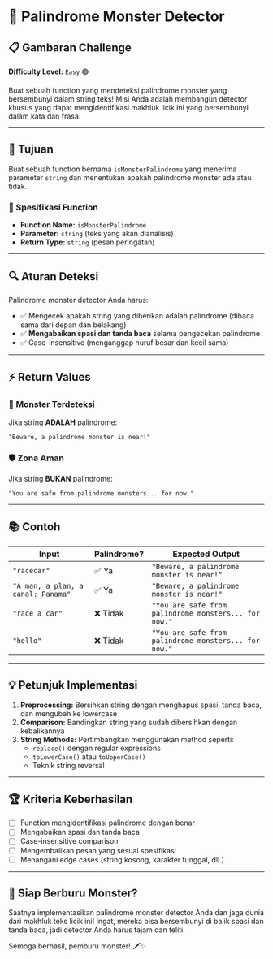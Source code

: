 # 🧌 Palindrome Monster Detector

## 📋 Gambaran Challenge

**Difficulty Level:** `Easy` 🟢

Buat sebuah function yang mendeteksi palindrome monster yang bersembunyi dalam string teks! Misi Anda adalah membangun detector khusus yang dapat mengidentifikasi makhluk licik ini yang bersembunyi dalam kata dan frasa.

---

## 🎯 Tujuan

Buat sebuah function bernama `isMonsterPalindrome` yang menerima parameter `string` dan menentukan apakah palindrome monster ada atau tidak.

### 📝 Spesifikasi Function

- **Function Name:** `isMonsterPalindrome`
- **Parameter:** `string` (teks yang akan dianalisis)
- **Return Type:** `string` (pesan peringatan)

---

## 🔍 Aturan Deteksi

Palindrome monster detector Anda harus:

- ✅ Mengecek apakah string yang diberikan adalah palindrome (dibaca sama dari depan dan belakang)
- ✅ **Mengabaikan spasi dan tanda baca** selama pengecekan palindrome
- ✅ Case-insensitive (menganggap huruf besar dan kecil sama)

---

## ⚡ Return Values

### 🚨 Monster Terdeteksi
Jika string **ADALAH** palindrome:
```
"Beware, a palindrome monster is near!"
```

### 🛡️ Zona Aman
Jika string **BUKAN** palindrome:
```
"You are safe from palindrome monsters... for now."
```

---

## 📚 Contoh

| Input | Palindrome? | Expected Output |
|-------|-------------|-----------------|
| `"racecar"` | ✅ Ya | `"Beware, a palindrome monster is near!"` |
| `"A man, a plan, a canal: Panama"` | ✅ Ya | `"Beware, a palindrome monster is near!"` |
| `"race a car"` | ❌ Tidak | `"You are safe from palindrome monsters... for now."` |
| `"hello"` | ❌ Tidak | `"You are safe from palindrome monsters... for now."` |

---

## 💡 Petunjuk Implementasi

1. **Preprocessing:** Bersihkan string dengan menghapus spasi, tanda baca, dan mengubah ke lowercase
2. **Comparison:** Bandingkan string yang sudah dibersihkan dengan kebalikannya
3. **String Methods:** Pertimbangkan menggunakan method seperti:
   - `replace()` dengan regular expressions
   - `toLowerCase()` atau `toUpperCase()`
   - Teknik string reversal

---

## 🏆 Kriteria Keberhasilan

- [ ] Function mengidentifikasi palindrome dengan benar
- [ ] Mengabaikan spasi dan tanda baca
- [ ] Case-insensitive comparison
- [ ] Mengembalikan pesan yang sesuai spesifikasi
- [ ] Menangani edge cases (string kosong, karakter tunggal, dll.)

---

## 🚀 Siap Berburu Monster?

Saatnya implementasikan palindrome monster detector Anda dan jaga dunia dari makhluk teks licik ini! Ingat, mereka bisa bersembunyi di balik spasi dan tanda baca, jadi detector Anda harus tajam dan teliti.

Semoga berhasil, pemburu monster! 🗡️✨
